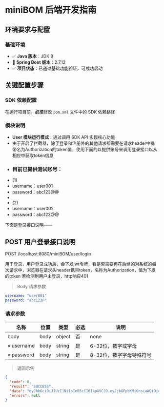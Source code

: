 # miniBOM 后端开发指南

## 环境要求与配置

### 基础环境
- ✅ **Java 版本**：JDK 8
- 🚀 **Spring Boot 版本**：2.7.12
- ✅ **项目状态**：已通过基础功能验证，可成功启动

## 关键配置步骤

### SDK 依赖配置
在运行项目前，**必须**修改 `pom.xml` 文件中的 SDK 依赖路径


### 模块说明
- **User 模块运行模式**：通过调用 SDK API 实现核心功能
- 由于开启了拦截器，除了登录和注册外的其他请求都需要在请求header中携带名为Authorization的token值，使用下面的以提供账号来调用登录接口以从相应中获取token信息
- ### 目前已提供测试账号：
- (1)
- username：user001
- password：abc123@@
-
- (2)
- username：user002
- password：abc123@@



下面是登录接口说明——

## POST 用户登录接口说明

POST /localhost:8080/miniBOM/user/login

用于登录，用户登录成功后，会下发jwt令牌，看是否需要再在后续的对系统的每次请求中，浏览器在请求头header携带token，名称为Authorization，值为下发的token
若检测到用户未登录，http响应401

> Body 请求参数

```yaml
username: "user001"
password: "abc123@"

```

### 请求参数

|名称|位置|类型|必选|说明|
|---|---|---|---|---|
|body|body|object| 否 |none|
|» username|body|string| 是 |6-32位，数字或字母|
|» password|body|string| 是 |8-32位，数字字母特殊符号|

> 返回示例

```json
{
  "code": 0,
  "result": "SUCCESS",
  "data": "eyJhbGciOiJIUzI1NiIsInR5cCI6IkpXVCJ9.eyJjbGFpbXMiOnsiaWQiOjc3ODM3MzIwOTI3MDU0MjMzNiwidXNlcm5hbWUiOiJ1c2VyMDAxIn0sImV4cCI6MTc1MDY0NjE4NX0.pFcnKNwEQkmPZbJcaV_Y-Tuavv64hoYCQvewvaabPYE",
  "errors": null
}
```

